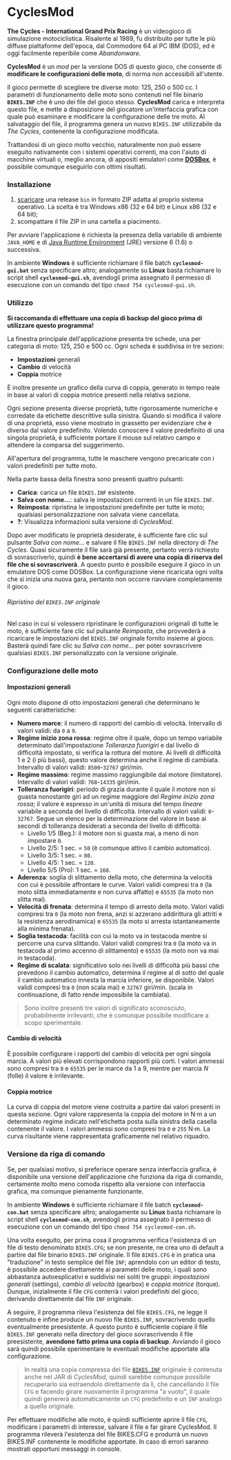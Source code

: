 CyclesMod
=========

**The Cycles - International Grand Prix Racing** &egrave; un videogioco di simulazione motociclistica. Risalente al 1989, fu distribuito per tutte le pi&ugrave; diffuse piattaforme dell'epoca, dal Commodore 64 al PC IBM (DOS), ed &egrave; oggi facilmente reperibile come *Abandonware*.

**CyclesMod** &egrave; un *mod* per la versione DOS di questo gioco, che consente di **modificare le configurazioni delle moto**, di norma non accessibili all'utente.

Il gioco permette di scegliere tre diverse moto: 125, 250 o 500 cc. I parametri di funzionamento delle moto sono contenuti nel file binario **`BIKES.INF`** che &egrave; uno dei file del gioco stesso. **CyclesMod** carica e interpreta questo file, e mette a disposizione del giocatore un'interfaccia grafica con quale pu&ograve; esaminare e modificare la configurazione delle tre moto. Al salvataggio del file, il programma genera un nuovo `BIKES.INF` utilizzabile da *The Cycles*, contenente la configurazione modificata.

Trattandosi di un gioco molto vecchio, naturalmente non pu&ograve; essere eseguito nativamente con i sistemi operativi correnti, ma con l'aiuto di macchine virtuali o, meglio ancora, di appositi emulatori come [**DOSBox**](http://www.dosbox.com), &egrave; possibile comunque eseguirlo con ottimi risultati.


### Installazione

1. [scaricare](http://github.com/Albertus82/CyclesMod/releases) una release `bin` in formato ZIP adatta al proprio sistema operativo. La scelta &egrave; tra Windows x86 (32 e 64 bit) e Linux x86 (32 e 64 bit);
2. scompattare il file ZIP in una cartella a piacimento.

Per avviare l'applicazione &egrave; richiesta la presenza della variabile di ambiente `JAVA_HOME` e di [Java Runtime Environment](http://www.java.com) (JRE) versione 6 (1.6) o successiva.

In ambiente **Windows** &egrave; sufficiente richiamare il file batch **`cyclesmod-gui.bat`** senza specificare altro; analogamente su **Linux** basta richiamare lo script shell **`cyclesmod-gui.sh`**, avendogli prima assegnato il permesso di esecuzione con un comando del tipo `chmod 754 cyclesmod-gui.sh`.


### Utilizzo

**Si raccomanda di effettuare una copia di backup del gioco prima di utilizzare questo programma!**

La finestra principale dell'applicazione presenta tre schede, una per categoria di moto: 125, 250 e 500 cc. Ogni scheda &egrave; suddivisa in tre sezioni:
* **Impostazioni** generali
* **Cambio** di velocit&agrave;
* **Coppia** motrice

&Egrave; inoltre presente un grafico della curva di coppia, generato in tempo reale in base ai valori di coppia motrice presenti nella relativa sezione.

Ogni sezione presenta diverse propriet&agrave;, tutte rigorosamente numeriche e corredate da etichette descrittive sulla sinistra. Quando si modifica il valore di una propriet&agrave;, esso viene mostrato in grassetto per evidenziare che &egrave; diverso dal valore predefinito. Volendo conoscere il valore predefinito di una singola propriet&agrave;, &egrave; sufficiente portare il mouse sul relativo campo e attendere la comparsa del suggerimento.

All'apertura del programma, tutte le maschere vengono precaricate con i valori predefiniti per tutte moto.

Nella parte bassa della finestra sono presenti quattro pulsanti:
* **Carica**: carica un file `BIKES.INF` esistente.
* **Salva con nome...**: salva le impostazioni correnti in un file `BIKES.INF`.
* **Reimposta**: ripristina le impostazioni predefinite per tutte le moto; qualsiasi personalizzazione non salvata viene cancellata.
* **?**: Visualizza informazioni sulla versione di *CyclesMod*.

Dopo aver modificato le propriet&agrave; desiderate, &egrave; sufficiente fare clic sul pulsante *Salva con nome...* e salvare il file `BIKES.INF` nella directory di *The Cycles*. Quasi sicuramente il file sar&agrave; gi&agrave; presente, pertanto verr&agrave; richiesto di sovrascriverlo, quindi **&egrave; bene accertarsi di avere una copia di riserva del file che si sovrascriver&agrave;**. A questo punto &egrave; possibile eseguire il gioco in un emulatore DOS come DOSBox. La configurazione viene ricaricata ogni volta che si inizia una nuova gara, pertanto non occorre riavviare completamente il gioco.

###### Ripristino del `BIKES.INF` originale

Nel caso in cui si volessero ripristinare le configurazioni originali di tutte le moto, &egrave; sufficiente fare clic sul pulsante *Reimposta*, che provveder&agrave; a ricaricare le impostazioni del `BIKES.INF` originale fornito insieme al gioco. Baster&agrave; quindi fare clic su *Salva con nome...* per poter sovrascrivere qualsiasi `BIKES.INF` personalizzato con la versione originale.


### Configurazione delle moto

#### Impostazioni generali
Ogni moto dispone di otto impostazioni generali che determinano le seguenti caratteristiche:
* **Numero marce**: il numero di rapporti del cambio di velocit&agrave;. Intervallo di valori validi: da `0` a `9`.
* **Regime inizio zona rossa**: regime oltre il quale, dopo un tempo variabile determinato dall'impostazione *Tolleranza fuorigiri* e dal livello di difficolt&agrave; impostato, si verifica la rottura del motore. Ai livelli di difficolt&agrave; 1 e 2 (i pi&ugrave; bassi), questo valore determina anche il regime di cambiata. Intervallo di valori validi: `8500`-`32767` giri/min.
* **Regime massimo**: regime massimo raggiungibile dal motore (limitatore). Intervallo di valori validi: `768`-`14335` giri/min.
* **Tolleranza fuorigiri**: periodo di grazia durante il quale il motore non si guasta nonostante giri ad un regime maggiore del *Regime inizio zona rossa*; il valore &egrave; espresso in un'unit&agrave; di misura del tempo *lineare* variabile a seconda del livello di difficolt&agrave;. Intervallo di valori validi: `0`-`32767`.
Segue un elenco per la determinazione del valore in base ai secondi di tolleranza desiderati a seconda del livello di difficolt&agrave;:
  * Livello 1/5 (Beg.): il motore non si guasta mai, a meno di non impostare `0`.
  * Livello 2/5: 1 sec. = `50` (&egrave; comunque attivo il cambio automatico).
  * Livello 3/5: 1 sec. = `80`.
  * Livello 4/5: 1 sec. = `120`.
  * Livello 5/5 (Pro): 1 sec. = `160`.
* **Aderenza**: soglia di slittamento della moto, che determina la velocit&agrave; con cui &egrave; possibile affrontare le curve. Valori validi compresi tra `0` (la moto slitta immediatamente e non curva affatto) e `65535` (la moto non slitta mai).
* **Velocit&agrave; di frenata**: determina il tempo di arresto della moto. Valori validi compresi tra `0` (la moto non frena, anzi si azzerano addirittura gli attriti e la resistenza aerodinamica) e `65535` (la moto si arresta istantaneamente alla minima frenata).
* **Soglia testacoda**: facilit&agrave; con cui la moto va in testacoda mentre si percorre una curva slittando. Valori validi compresi tra `0` (la moto va in testacoda al primo accenno di slittamento) e `65535` (la moto non va mai in testacoda).
* **Regime di scalata**: significativo solo nei livelli di difficolt&agrave; pi&ugrave; bassi che prevedono il cambio automatico, determina il regime al di sotto del quale il cambio automatico innesta la marcia inferiore, se disponibile. Valori validi compresi tra `0` (non scala mai) e `32767` giri/min. (scala in continuazione, di fatto rende impossibile la cambiata).

>Sono inoltre presenti tre valori di significato sconosciuto, probabilmente irrilevanti, che &egrave; comunque possibile modificare a scopo sperimentale.

#### Cambio di velocit&agrave;
&Egrave; possibile configurare i rapporti del cambio di velocit&agrave; per ogni singola marcia. A valori pi&ugrave; elevati corrispondono rapporti pi&ugrave; corti. I valori ammessi sono compresi tra `0` e `65535` per le marce da 1 a 9, mentre per marcia *N* (folle) il valore &egrave; irrilevante.

#### Coppia motrice
La curva di coppia del motore viene costruita a partire dai valori presenti in questa sezione. Ogni valore rappresenta la coppia del motore in N&middot;m a un determinato regime indicato nell'etichetta posta sulla sinistra della casella contenente il valore. I valori ammessi sono compresi tra `0` e `255` N&middot;m. La curva risultante viene rappresentata graficamente nel relativo riquadro.

### Versione da riga di comando

Se, per qualsiasi motivo, si preferisce operare senza interfaccia grafica, &egrave; disponibile una versione dell'applicazione che funziona da riga di comando, certamente molto meno comoda rispetto alla versione con interfaccia grafica, ma comunque pienamente funzionante.

In ambiente **Windows** &egrave; sufficiente richiamare il file batch **`cyclesmod-con.bat`** senza specificare altro; analogamente su **Linux** basta richiamare lo script shell **`cyclesmod-con.sh`**, avendogli prima assegnato il permesso di esecuzione con un comando del tipo `chmod 754 cyclesmod-con.sh`.

Una volta eseguito, per prima cosa il programma verifica l'esistenza di un file di testo denominato `BIKES.CFG`; se non presente, ne crea uno di default a partire dal file binario `BIKES.INF` originale. Il file `BIKES.CFG` &egrave; in pratica una "traduzione" in testo semplice del file `INF`; aprendolo con un editor di testo, &egrave; possibile accedere direttamente ai parametri delle moto, i quali sono abbastanza autoesplicativi e suddivisi nei soliti tre gruppi: *impostazioni generali* (settings), *cambio di velocit&agrave;* (gearbox) e *coppia motrice* (torque). Dunque, inizialmente il file `CFG` conterr&agrave; i valori predefiniti del gioco, derivando direttamente dal file `INF` originale.

A seguire, il programma rileva l'esistenza del file `BIKES.CFG`, ne legge il contenuto e infine produce un nuovo file `BIKES.INF`, sovracrivendo quello eventualmente preesistente. A questo punto &egrave; sufficiente copiare il file `BIKES.INF` generato nella directory del gioco sovrascrivendo il file preesistente, **avendone fatto prima una copia di backup**. Avviando il gioco sar&agrave; quindi possibile sperimentare le eventuali modifiche apportate alla configurazione.
>In realt&agrave; una copia compressa del file [`BIKES.INF`](/src/it/albertus/cycles/data/bikes.zip) originale &egrave; contenuta anche nel JAR di *CyclesMod*, quindi sarebbe comunque possibile recuperarlo sia estraendolo direttamente da l&igrave;, che cancellando il file `CFG` e facendo girare nuovamente il programma "a vuoto", il quale quindi generer&agrave; automaticamente un `CFG` predefinito e un `INF` analogo a quello originale.

Per effettuare modifiche alle moto, &egrave; quindi sufficiente aprire il file `CFG`, modificare i parametri di interesse, salvare il file e far girare CyclesMod. Il programma rilever&agrave; l'esistenza del file BIKES.CFG e produrr&agrave; un nuovo BIKES.INF contenente le modifiche apportate. In caso di errori saranno mostrati opportuni messaggi in console.
